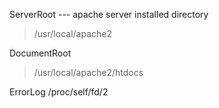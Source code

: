 ServerRoot --- apache server installed directory
 > /usr/local/apache2

DocumentRoot
 > /usr/local/apache2/htdocs

ErrorLog /proc/self/fd/2




 